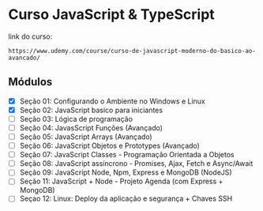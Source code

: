 # Curso JavaScript & TypeScript

link do curso:
```
https://www.udemy.com/course/curso-de-javascript-moderno-do-basico-ao-avancado/
```
## Módulos

- [X] Seção 01: Configurando o Ambiente no Windows e Linux
- [X] Seção 02: JavaScript basico para iniciantes
- [ ] Seção 03: Lógica de programação
- [ ] Seção 04: JavasScript Funções (Avançado)
- [ ] Seção 05: JavaScript Arrays (Avançado)
- [ ] Seção 06: JavaScript Objetos e Prototypes (Avançado)
- [ ] Seção 07: JavaScript Classes - Programação Orientada a Objetos
- [ ] Seção 08: JavaScript assíncrono - Promises, Ajax, Fetch e Async/Await
- [ ] Seção 09: JavaScript Node, Npm, Express e MongoDB (NodeJS)
- [ ] Seção 11: JavaScript + Node - Projeto Agenda (com Express + MongoDB)
- [ ] Seçao 12: Linux: Deploy da aplicação e segurança + Chaves SSH